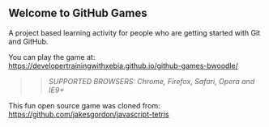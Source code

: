 ## Welcome to GitHub Games

A project based learning activity for people who are getting started with Git and GitHub.

You can play the game at: https://developertrainingwithxebia.github.io/github-games-bwoodle/

>> _*SUPPORTED BROWSERS*: Chrome, Firefox, Safari, Opera and IE9+_

This fun open source game was cloned from: https://github.com/jakesgordon/javascript-tetris
